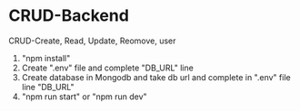 # CRUD-Backend
CRUD-Create, Read, Update, Reomove, user
1. "npm install"
2. Create ".env" file and complete "DB_URL" line
3. Create database in Mongodb and take db url and complete in ".env" file line "DB_URL"
4. "npm run start" or "npm run dev"
